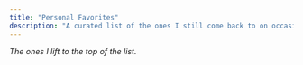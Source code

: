 ```yaml
---
title: "Personal Favorites"
description: "A curated list of the ones I still come back to on occasion."
---
```


*The ones I lift to the top of the list.*